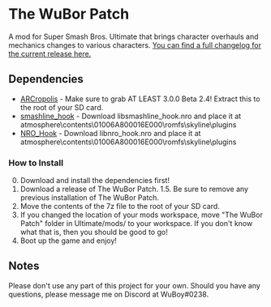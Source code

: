 # The WuBor Patch

A mod for Super Smash Bros. Ultimate that brings character overhauls and mechanics changes to various characters. [You can find a full changelog for the current release here.](https://docs.google.com/document/d/1u5f0MtgnxnCk4AjPcRgNuthglm8eJZSRpk1V1N4eRU0/edit?usp=sharing)

## Dependencies

* [ARCropolis](https://github.com/Raytwo/ARCropolis) - Make sure to grab AT LEAST 3.0.0 Beta 2.4! Extract this to the root of your SD card.
* [smashline_hook](https://github.com/blu-dev/smashline_hook/releases/latest) - Download libsmashline_hook.nro and place it at atmosphere\contents\01006A800016E000\romfs\skyline\plugins
* [NRO_Hook](https://github.com/ultimate-research/nro-hook-plugin/releases/tag/v0.2.0) - Download libnro_hook.nro and place it at atmosphere\contents\01006A800016E000\romfs\skyline\plugins

### How to Install

0. Download and install the dependencies first!
1. Download a release of The WuBor Patch.
1.5. Be sure to remove any previous installation of The WuBor Patch.
2. Move the contents of the 7z file to the root of your SD card.
3. If you changed the location of your mods workspace, move "The WuBor Patch" folder in Ultimate/mods/ to your workspace. If you don't know what that is, then you should be good to go!
4. Boot up the game and enjoy!

## Notes

Please don't use any part of this project for your own. Should you have any questions, please message me on Discord at WuBoy#0238.
